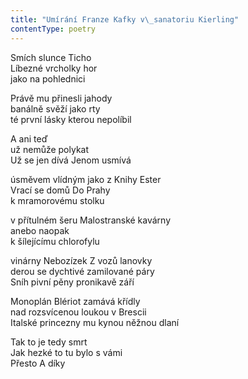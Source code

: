 ```yaml
---
title: "Umírání Franze Kafky v\_sanatoriu Kierling"
contentType: poetry
---
```


<section>

Smích slunce Ticho  
Líbezné vrcholky hor  
jako na pohlednici

Právě mu přinesli jahody  
banálně svěží jako rty  
té první lásky kterou nepolíbil

A ani teď  
už nemůže polykat  
Už se jen dívá Jenom usmívá

úsměvem vlídným jako z Knihy Ester  
Vrací se domů Do Prahy  
k mramorovému stolku

v přítulném šeru Malostranské kavárny  
anebo naopak  
k šílejícímu chlorofylu

vinárny Nebozízek Z vozů lanovky  
derou se dychtivé zamilované páry  
Sníh pivní pěny pronikavě září

Monoplán Blériot zamává křídly  
nad rozsvícenou loukou v Brescii  
Italské princezny mu kynou něžnou dlaní

Tak to je tedy smrt  
Jak hezké to tu bylo s vámi  
Přesto A díky

</section>
